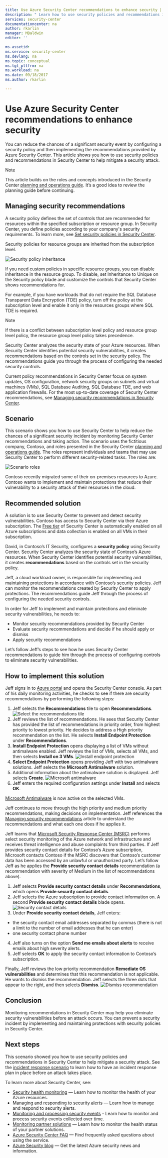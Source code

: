 ```yaml
---
title: Use Azure Security Center recommendations to enhance security | Microsoft Docs
description: " Learn how to use security policies and recommendations in Azure Security Center to help mitigate a security attack. "
services: security-center
documentationcenter: na
author: rkarlin
manager: MBaldwin
editor: ''

ms.assetid:
ms.service: security-center
ms.devlang: na
ms.topic: conceptual
ms.tgt_pltfrm: na
ms.workload: na
ms.date: 09/18/2017
ms.author: rkarlin

---
```

# Use Azure Security Center recommendations to enhance security
You can reduce the chances of a significant security event by configuring a security policy and then implementing the recommendations provided by Azure Security Center. This article shows you how to use security policies and recommendations in Security Center to help mitigate a security attack.

> [!NOTE]
> This article builds on the roles and concepts introduced in the Security Center [planning and operations guide](security-center-planning-and-operations-guide.md). It’s a good idea to review the planning guide before continuing.
>
>

## Managing security recommendations
A security policy defines the set of controls that are recommended for resources within the specified subscription or resource group. In Security Center, you define policies according to your company's security requirements. To learn more, see [Set security policies in Security Center](tutorial-security-policy.md).

Security policies for resource groups are inherited from the subscription level.

![Security policy inheritance][1]

If you need custom policies in specific resource groups, you can disable inheritance in the resource group. To disable, set Inheritance to Unique on the Security policy blade and customize the controls that Security Center shows recommendations for.

For example, if you have workloads that do not require the SQL Database Transparent Data Encryption (TDE) policy, turn off the policy at the subscription level and enable it only in the resources groups where SQL TDE is required.

> [!NOTE]
> If there is a conflict between subscription level policy and resource group level policy, the resource group level policy takes precedence.
>
>

Security Center analyzes the security state of your Azure resources. When Security Center identifies potential security vulnerabilities, it creates recommendations based on the controls set in the security policy. The recommendations guide you through the process of configuring the needed security controls.

Current policy recommendations in Security Center focus on system updates, OS configuration, network security groups on subnets and virtual machines (VMs), SQL Database Auditing, SQL Database TDE, and web application firewalls. For the most up-to-date coverage of Security Center recommendations, see [Managing security recommendations in Security Center](security-center-recommendations.md).

## Scenario
This scenario shows you how to use Security Center to help reduce the chances of a significant security incident by monitoring Security Center recommendations and taking action. The scenario uses the fictitious company, Contoso, and roles presented in the Security Center [planning and operations guide](security-center-planning-and-operations-guide.md#security-roles-and-access-controls). The roles represent individuals and teams that may use Security Center to perform different security-related tasks. The roles are:

![Scenario roles][2]

Contoso recently migrated some of their on-premises resources to Azure. Contoso wants to implement and maintain protections that reduce their vulnerability to a security attack of their resources in the cloud.

## Recommended solution
A solution is to use Security Center to prevent and detect security vulnerabilities. Contoso has access to Security Center via their Azure subscription. The [Free tier](security-center-pricing.md) of Security Center is automatically enabled on all Azure subscriptions and data collection is enabled on all VMs in their subscription.

David, in Contoso’s IT Security, configures a **security policy** using Security Center. Security Center analyzes the security state of Contoso’s Azure resources. When Security Center identifies potential security vulnerabilities, it creates **recommendations** based on the controls set in the security policy.

Jeff, a cloud workload owner, is responsible for implementing and maintaining protections in accordance with Contoso’s security policies. Jeff can monitor the recommendations created by Security Center to apply protections. The recommendations guide Jeff through the process of configuring the needed security controls.

In order for Jeff to implement and maintain protections and eliminate security vulnerabilities, he needs to:

- Monitor security recommendations provided by Security Center
- Evaluate security recommendations and decide if he should apply or dismiss
- Apply security recommendations

Let’s follow Jeff’s steps to see how he uses Security Center recommendations to guide him through the process of configuring controls to eliminate security vulnerabilities.

## How to implement this solution
Jeff signs in to [Azure portal](https://azure.microsoft.com/features/azure-portal/) and opens the Security Center console. As part of his daily monitoring activities, he checks to see if there are security recommendations by performing the following steps:

1. Jeff selects the **Recommendations** tile to open **Recommendations**.
   ![Select the recommendations tile][3]
2. Jeff reviews the list of recommendations. He sees that Security Center has provided the list of recommendations in priority order, from highest priority to lowest priority. He decides to address a High priority recommendation on the list. He selects **Install Endpoint Protection** under **Recommendations**.
3. **Install Endpoint Protection** opens displaying a list of VMs without antimalware enabled. Jeff reviews the list of VMs, selects all VMs, and then selects **Install on 3 VMs**.
   ![Install endpoint protection][4]
4. **Select Endpoint Protection** opens providing Jeff with two antimalware solutions. Jeff selects the **Microsoft Antimalware** solution.
5. Additional information about the antimalware solution is displayed. Jeff selects **Create**.
   ![Microsoft antimalware][5]
6. Jeff enters the required configuration settings under **Install** and selects **OK**.

[Microsoft Antimalware](../security/azure-security-antimalware.md) is now active on the selected VMs.

Jeff continues to move through the high priority and medium priority recommendations, making decisions on implementation. Jeff references the [Managing security recommendations](security-center-recommendations.md) article to understand the recommendations and what each one does if he applies it.

Jeff learns that [Microsoft Security Response Center (MSRC)](../security/azure-security-response-center.md) performs select security monitoring of the Azure network and infrastructure and receives threat intelligence and abuse complaints from third parties. If Jeff provides security contact details for Contoso’s Azure subscription, Microsoft contacts Contoso if the MSRC discovers that Contoso’s customer data has been accessed by an unlawful or unauthorized party. Let’s follow Jeff as he applies the **Provide security contact details** recommendation (a recommendation with severity of Medium in the list of recommendations above).

1. Jeff selects **Provide security contact details** under **Recommendations**, which opens **Provide security contact details**.
2. Jeff selects the Azure subscription to provide contact information on. A second **Provide security contact details** blade opens.
   ![Security contact details][6]
3. Under **Provide security contact details**, Jeff enters:

  - the security contact email addresses separated by commas (there is not a limit to the number of email addresses that he can enter)
  - one security contact phone number

4. Jeff also turns on the option **Send me emails about alerts** to receive emails about high severity alerts.
5. Jeff selects **OK** to apply the security contact information to Contoso’s subscription.

Finally, Jeff reviews the low priority recommendation **Remediate OS vulnerabilities** and determines that this recommendation is not applicable. He wants to dismiss the recommendation. Jeff selects the three dots that appear to the right, and then selects **Dismiss**.
   ![Dismiss recommendation][7]

## Conclusion
Monitoring recommendations in Security Center may help you eliminate security vulnerabilities before an attack occurs. You can prevent a security incident by implementing and maintaining protections with security policies in Security Center.

## Next steps
This scenario showed you how to use security policies and recommendations in Security Center to help mitigate a security attack. See the [incident response scenario](security-center-incident-response.md) to learn how to have an incident response plan in place before an attack takes place.

To learn more about Security Center, see:

* [Security health monitoring](security-center-monitoring.md) — Learn how to monitor the health of your Azure resources.
* [Managing and responding to security alerts](security-center-managing-and-responding-alerts.md) — Learn how to manage and respond to security alerts.
* [Monitoring and processing security events](security-center-events-dashboard.md) - Learn how to monitor and process security events collected over time.
* [Monitoring partner solutions](security-center-partner-solutions.md) — Learn how to monitor the health status of your partner solutions.
* [Azure Security Center FAQ](security-center-faq.md) — Find frequently asked questions about using the service.
* [Azure Security blog](https://blogs.msdn.com/b/azuresecurity/) — Get the latest Azure security news and information.

<!--Image references-->
[1]: ./media/security-center-using-recommendations/security-center-policy-inheritance.png
[2]: ./media/security-center-using-recommendations/scenario-roles.png
[3]: ./media/security-center-using-recommendations/select-recommendations-tile.png
[4]: ./media/security-center-using-recommendations/install-endpoint-protection.png
[5]:./media/security-center-using-recommendations/microsoft-antimalware.png
[6]: ./media/security-center-using-recommendations/provide-security-contact-details.png
[7]: ./media/security-center-using-recommendations/dismiss-recommendation.png

